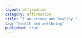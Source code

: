 ```yaml
---
layout: affirmation  
category: affirmation  
title: "I am strong and healthy."  
tag: "health and wellbeing"
published: true
---
```


